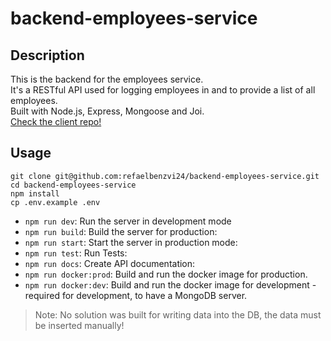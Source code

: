 # backend-employees-service

## Description

This is the backend for the employees service. <br/>
It's a RESTful API used for logging employees in and to provide a list of all employees. <br/>
Built with Node.js, Express, Mongoose and Joi. <br/>
[Check the client repo!](https://github.com/Refaelbenzvi24/frontend-employees-serveice)

## Usage

    git clone git@github.com:refaelbenzvi24/backend-employees-service.git
    cd backend-employees-service
    npm install
    cp .env.example .env

- ```npm run dev```: Run the server in development mode
- ```npm run build```: Build the server for production:
- ```npm run start```: Start the server in production mode:
- ```npm run test```: Run Tests:
- ```npm run docs```: Create API documentation:
- ```npm run docker:prod```: Build and run the docker image for production.
- ```npm run docker:dev```: Build and run the docker image for development - required for development, to have a MongoDB
  server.

> Note: No solution was built for writing data into the DB, the data must be inserted manually!
